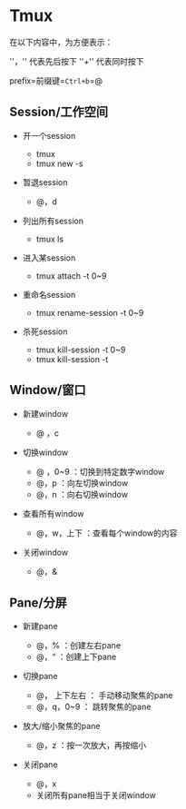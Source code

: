 # Tmux

在以下内容中，为方便表示：

''，''  代表先后按下
''+''    代表同时按下

prefix=前缀键=`Ctrl+b`=@



## Session/工作空间

- 开一个session
  - tmux
  - tmux new -s <session-name>
- 暂退session
  - @，d
- 列出所有session
  - tmux ls
- 进入某session
  - tmux attach -t 0~9
- 重命名session
  - tmux rename-session -t 0~9 <new-name>

- 杀死session
  - tmux kill-session -t 0~9
  - tmux kill-session -t <session-name>




## Window/窗口

- 新建window
  - @ ，c

- 切换window
  - @ ，0~9     ：切换到特定数字window
  - @，p  ：向左切换window
  - @，n  ：向右切换window
- 查看所有window
  - @，w，上下  ：查看每个window的内容

- 关闭window
  - @，&




## Pane/分屏

- 新建pane
  - @，%    ：创建左右pane
  - @，“      ：创建上下pane

- 切换pane
  - @， 上下左右   ： 手动移动聚焦的pane
  - @，q，0~9    ：  跳转聚焦的pane
- 放大/缩小聚焦的pane
  - @，z  ：按一次放大，再按缩小
- 关闭pane
  - @，x
  - 关闭所有pane相当于关闭window